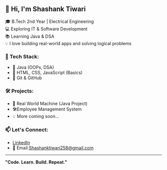 ## 👋 Hi, I'm Shashank Tiwari

🎓 B.Tech 2nd Year | Electrical Engineering  
💻 Exploring IT & Software Development  
📚 Learning Java & DSA  
💡 I love building real-world apps and solving logical problems  

### 🚀 Tech Stack:
- 🔸 Java (OOPs, DSA)
- 🔸 HTML, CSS, JavaScript (Basics)
- 🔸 Git & GitHub

### 🛠️ Projects:
- 🎯 Real World Machine (Java Project)
- 🛠️Employee Management System
- 💡 More coming soon...

### 📫 Let's Connect:
- [LinkedIn](https:linkedin.com/in/shashank-tiwari-64b063334) 
- 📩 Email:Shashanktiwari258@gmail.com

---

**"Code. Learn. Build. Repeat."**

